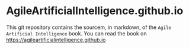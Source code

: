 # AgileArtificialIntelligence.github.io

This git repository contains the sourcem, in markdown, of the `Agile Artificial Intelligence` book. 
You can read the book on https://agileartificialintelligence.github.io
